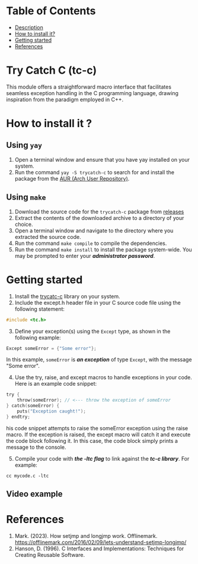 # Table of Contents
* [Description](https://github.com/alecksandr26/tc-c#c-exceptions)
* [How to install it?](https://github.com/alecksandr26/tc-c#how-to-install-it-)
* [Getting started](https://github.com/alecksandr26/tc-c#getting-started)
* [References](https://github.com/alecksandr26/tc-c#references)

# Try Catch C (tc-c)
This module offers a straightforward macro interface that facilitates seamless exception handling in the C programming language, drawing inspiration from the paradigm employed in C++.

# How to install it ?
## Using `yay`
1. Open a terminal window and ensure that you have yay installed on your system.
2. Run the command `yay -S trycatch-c` to search for and install the package from the [AUR (Arch User Repository)](https://aur.archlinux.org/packages/trycatc-c).

## Using `make`
1. Download the source code for the `trycatch-c` package from [releases](https://github.com/alecksandr26/tc-c/releases/tag/v1.2.1)
2. Extract the contents of the downloaded archive to a directory of your choice.
3. Open a terminal window and navigate to the directory where you extracted the source code.
4. Run the command `make compile` to compile the dependencies.
5. Run the command `make install` to install the package system-wide. You may be prompted to enter your ***administrator password***.

# Getting started
1. Install the [trycatc-c](https://github.com/alecksandr26/tc-c#how-to-install-it-) library on your system.
2. Include the except.h header file in your C source code file using the following statement:
```c
#include <tc.h>
```
3. Define your exception(s) using the `Except` type, as shown in the following example:
```c
Except someError = {"Some error"};
```
In this example, `someError` is ***an exception*** of type `Except`, with the message "Some error".

4. Use the try, raise, and except macros to handle exceptions in your code. Here is an example code snippet:
```c
try {
    throw(someError); // <--- throw the exception of someError
} catch(someError) {
    puts("Exception caught!");
} endtry;
```
his code snippet attempts to raise the someError exception using the raise macro. If the exception is raised, the except macro will catch it and execute the code block following it. In this case, the code block simply prints a message to the console.

5. Compile your code with ***the -ltc flag*** to link against the ***tc-c library***. For example:
```
cc mycode.c -ltc
```
## Video example



# References
1. Mark. (2023). How setjmp and longjmp work. Offlinemark. https://offlinemark.com/2016/02/09/lets-understand-setjmp-longjmp/
2. Hanson, D. (1996). C Interfaces and Implementations: Techniques for Creating Reusable Software.
